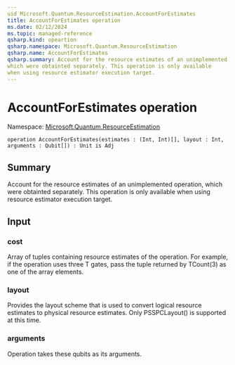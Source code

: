 ```yaml
---
uid Microsoft.Quantum.ResourceEstimation.AccountForEstimates
title: AccountForEstimates operation
ms.date: 02/12/2024
ms.topic: managed-reference
qsharp.kind: opeartion
qsharp.namespace: Microsoft.Quantum.ResourceEstimation
qsharp.name: AccountForEstimates
qsharp.summary: Account for the resource estimates of an unimplemented operation,
which were obtainted separately. This operation is only available
when using resource estimator execution target.
---
```


# AccountForEstimates operation

Namespace: [Microsoft.Quantum.ResourceEstimation](xref:Microsoft.Quantum.ResourceEstimation)

```qsharp
operation AccountForEstimates(estimates : (Int, Int)[], layout : Int, arguments : Qubit[]) : Unit is Adj
```

## Summary
Account for the resource estimates of an unimplemented operation,
which were obtainted separately. This operation is only available
when using resource estimator execution target.
## Input
### cost
Array of tuples containing resource estimates of the operation. For example,
if the operation uses three T gates, pass the tuple returned by TCount(3)
as one of the array elements.
### layout
Provides the layout scheme that is used to convert logical resource estimates
to physical resource estimates. Only PSSPCLayout() is supported at this time.
### arguments
Operation takes these qubits as its arguments.
